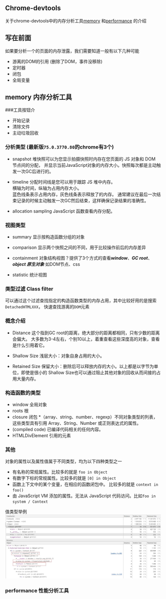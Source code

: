 ## Chrome-devtools
关于chrome-devtools中的内存分析工具[memory](https://developers.google.com/web/tools/chrome-devtools/memory-problems/)
和[performance](https://developers.google.com/web/tools/chrome-devtools/evaluate-performance/)
的介绍

## 写在前面
如果要分析一个的页面的内存泄露，我们需要知道一般有以下几种可能
* 游离的DOM的引用 (删除了DOM，事件没移除)
* 定时器
* 闭包
* 全局变量   

## memory 内存分析工具

###工具按钮介
* 开始记录
* 清除文件
* 主动垃圾回收

### 分析类型 (最新版`75.0.3770.80`的chrome有3个)
* snapshot 堆快照可以为您显示拍摄快照时内存在您页面的 JS 对象和 DOM 节点间的分配，
并显示当前JavaScript对象的内存大小。快照每次都是主动触发一次GC后进行的。

* timeline 分配时间线是您可以用于跟踪 JS 堆中内存。   
横轴为时间，纵轴为占用内存大小。   
蓝色线条表示占用内存，灰色线条表示释放了的内存。 
通常建议在最后一次结束记录的时候主动触发一次GC然后结束，这样确保记录结果的准确性。   

* allocation sampling JavaScript 函数查看内存分配。

### 视图类型
* summary 显示按构造函数分组的对象

* comparison 显示两个快照之间的不同，用于比较操作前后的内存差异

* containment 对象结构视图？提供了3个方式的查看***window***、***GC root***、***object 原生对象***
如DOM节点、css

* statistic 统计视图

### 类型过滤 Class filter
可以通过这个过滤查找指定的构造函数类型的内存占用，其中比较好用的是搜索`DetachedHTMLXXX`，
快速查找游离的`DOM`元素

### 概念介绍
* Distance 这个指到GC root的距离，绝大部分的距离都相同，只有少数的距离会偏大。
大多数为3-4左右，个别10以上，着重查看这些深度高的对象，查看是什么引用着它。

* Shallow Size 浅层大小：对象自身占用的大小。

* Retained Size 保留大小：删除后可以释放内存的大小。以上都是以字节为单位，即使是很小的
Shallow Size也可以通过阻止其他对象的回收从而间接的占用大量内存。

### 构造函数的类型
* window 全局对象
* roots 根
* closure 闭包
*（array、string、number、regexp）不同对象类型的列表，这些类型具有引用 
Array、String、Number 或正则表达式的属性。
* (compiled code) 已编译代码相关的任何内容。
* HTMLDivElement 引用的元素

### 其他
对象的属性以及属性值属于不同类型，均为以下四种类型之一

* 有名称的常规属性。比较多的就是 `foo in Object`
* 有数字下标的常规属性。比较多的就是 `[0] in Object`
*  函数上下文中的某个变量，在相应的函数闭包中。
比较多的就是 `context in foo()`
* 由 JavaScript VM 添加的属性。无法从 JavaScript 代码访问。比如`foo in system / Context`

值类型举例
![value](./images/object1.jpg)

### performance 性能分析工具






















